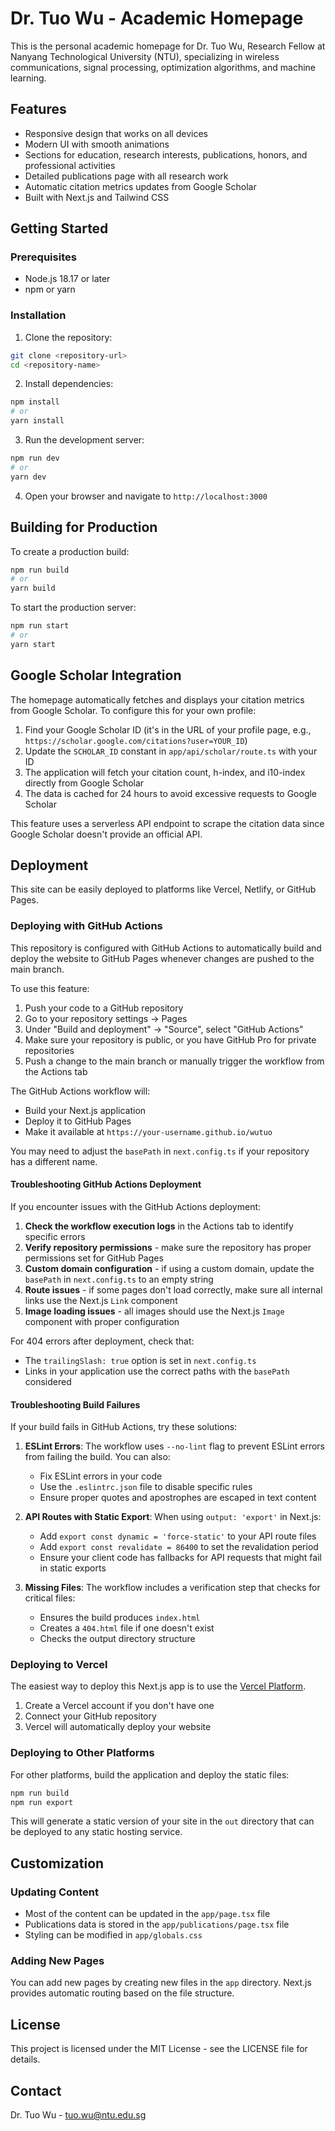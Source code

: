 # Dr. Tuo Wu - Academic Homepage

This is the personal academic homepage for Dr. Tuo Wu, Research Fellow at Nanyang Technological University (NTU), specializing in wireless communications, signal processing, optimization algorithms, and machine learning.

## Features

- Responsive design that works on all devices
- Modern UI with smooth animations
- Sections for education, research interests, publications, honors, and professional activities
- Detailed publications page with all research work
- Automatic citation metrics updates from Google Scholar
- Built with Next.js and Tailwind CSS

## Getting Started

### Prerequisites

- Node.js 18.17 or later
- npm or yarn

### Installation

1. Clone the repository:
```bash
git clone <repository-url>
cd <repository-name>
```

2. Install dependencies:
```bash
npm install
# or
yarn install
```

3. Run the development server:
```bash
npm run dev
# or
yarn dev
```

4. Open your browser and navigate to `http://localhost:3000`

## Building for Production

To create a production build:

```bash
npm run build
# or
yarn build
```

To start the production server:

```bash
npm run start
# or
yarn start
```

## Google Scholar Integration

The homepage automatically fetches and displays your citation metrics from Google Scholar. To configure this for your own profile:

1. Find your Google Scholar ID (it's in the URL of your profile page, e.g., `https://scholar.google.com/citations?user=YOUR_ID`)
2. Update the `SCHOLAR_ID` constant in `app/api/scholar/route.ts` with your ID
3. The application will fetch your citation count, h-index, and i10-index directly from Google Scholar
4. The data is cached for 24 hours to avoid excessive requests to Google Scholar

This feature uses a serverless API endpoint to scrape the citation data since Google Scholar doesn't provide an official API.

## Deployment

This site can be easily deployed to platforms like Vercel, Netlify, or GitHub Pages.

### Deploying with GitHub Actions

This repository is configured with GitHub Actions to automatically build and deploy the website to GitHub Pages whenever changes are pushed to the main branch.

To use this feature:

1. Push your code to a GitHub repository
2. Go to your repository settings -> Pages
3. Under "Build and deployment" -> "Source", select "GitHub Actions"
4. Make sure your repository is public, or you have GitHub Pro for private repositories
5. Push a change to the main branch or manually trigger the workflow from the Actions tab

The GitHub Actions workflow will:
- Build your Next.js application
- Deploy it to GitHub Pages
- Make it available at `https://your-username.github.io/wutuo`

You may need to adjust the `basePath` in `next.config.ts` if your repository has a different name.

#### Troubleshooting GitHub Actions Deployment

If you encounter issues with the GitHub Actions deployment:

1. **Check the workflow execution logs** in the Actions tab to identify specific errors
2. **Verify repository permissions** - make sure the repository has proper permissions set for GitHub Pages
3. **Custom domain configuration** - if using a custom domain, update the `basePath` in `next.config.ts` to an empty string
4. **Route issues** - if some pages don't load correctly, make sure all internal links use the Next.js `Link` component
5. **Image loading issues** - all images should use the Next.js `Image` component with proper configuration

For 404 errors after deployment, check that:
- The `trailingSlash: true` option is set in `next.config.ts`
- Links in your application use the correct paths with the `basePath` considered

#### Troubleshooting Build Failures

If your build fails in GitHub Actions, try these solutions:

1. **ESLint Errors**: The workflow uses `--no-lint` flag to prevent ESLint errors from failing the build. You can also:
   - Fix ESLint errors in your code
   - Use the `.eslintrc.json` file to disable specific rules
   - Ensure proper quotes and apostrophes are escaped in text content

2. **API Routes with Static Export**: When using `output: 'export'` in Next.js:
   - Add `export const dynamic = 'force-static'` to your API route files
   - Add `export const revalidate = 86400` to set the revalidation period
   - Ensure your client code has fallbacks for API requests that might fail in static exports

3. **Missing Files**: The workflow includes a verification step that checks for critical files:
   - Ensures the build produces `index.html`
   - Creates a `404.html` file if one doesn't exist
   - Checks the output directory structure

### Deploying to Vercel

The easiest way to deploy this Next.js app is to use the [Vercel Platform](https://vercel.com/import).

1. Create a Vercel account if you don't have one
2. Connect your GitHub repository
3. Vercel will automatically deploy your website

### Deploying to Other Platforms

For other platforms, build the application and deploy the static files:

```bash
npm run build
npm run export
```

This will generate a static version of your site in the `out` directory that can be deployed to any static hosting service.

## Customization

### Updating Content

- Most of the content can be updated in the `app/page.tsx` file
- Publications data is stored in the `app/publications/page.tsx` file
- Styling can be modified in `app/globals.css`

### Adding New Pages

You can add new pages by creating new files in the `app` directory. Next.js provides automatic routing based on the file structure.

## License

This project is licensed under the MIT License - see the LICENSE file for details.

## Contact

Dr. Tuo Wu - tuo.wu@ntu.edu.sg
